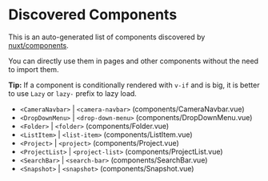 # Discovered Components

This is an auto-generated list of components discovered by [nuxt/components](https://github.com/nuxt/components).

You can directly use them in pages and other components without the need to import them.

**Tip:** If a component is conditionally rendered with `v-if` and is big, it is better to use `Lazy` or `lazy-` prefix to lazy load.

- `<CameraNavbar>` | `<camera-navbar>` (components/CameraNavbar.vue)
- `<DropDownMenu>` | `<drop-down-menu>` (components/DropDownMenu.vue)
- `<Folder>` | `<folder>` (components/Folder.vue)
- `<ListItem>` | `<list-item>` (components/ListItem.vue)
- `<Project>` | `<project>` (components/Project.vue)
- `<ProjectList>` | `<project-list>` (components/ProjectList.vue)
- `<SearchBar>` | `<search-bar>` (components/SearchBar.vue)
- `<Snapshot>` | `<snapshot>` (components/Snapshot.vue)
